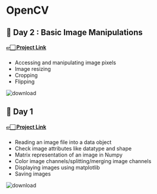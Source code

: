 # OpenCV

## 🚀 Day 2 : Basic Image Manipulations
#### [👉🏻 Project Link](https://github.com/melisacevik/OpenCV_cases/blob/main/Basic_Image_Manipulation.ipynb)
### 
- Accessing and manipulating image pixels
- Image resizing
- Cropping
- Flipping
  
![download](https://github.com/user-attachments/assets/003823eb-8b59-4aaa-a8fe-ae6441d076be)



## 🚀 Day 1 
#### [👉🏻 Project Link](https://github.com/melisacevik/OpenCV_cases/blob/main/Getting_Started_with_Images.ipynb)
### 
- Reading an image file into a data object
- Check image attributes like datatype and shape
- Matrix representation of an image in Numpy
- Color image channels/splitting/merging image channels
- Displaying images using matplotlib
- Saving images

![download](https://github.com/user-attachments/assets/8b21fec9-3206-4009-9ca4-ed35240685bb)
